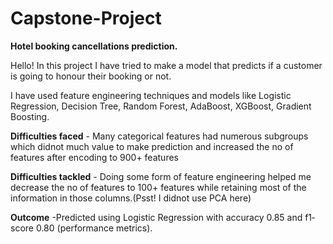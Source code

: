 # Capstone-Project
**Hotel booking cancellations prediction.**

Hello!
In this project I have tried to make a model that predicts if a customer is going to honour their booking or not.

I have used feature engineering techniques and models like  Logistic Regression, Decision Tree, Random Forest, AdaBoost, XGBoost, Gradient Boosting.

**Difficulties faced** - Many categorical features had numerous subgroups which didnot much value to make prediction and increased the no of features after encoding to 900+ features

**Difficulties tackled** - Doing some form of feature engineering helped me decrease the no of features to 100+ features while retaining most of the information in those columns.(Psst! I didnot use PCA here)

**Outcome** -Predicted using Logistic Regression with accuracy 0.85 and f1‐ score 0.80 (performance metrics).
